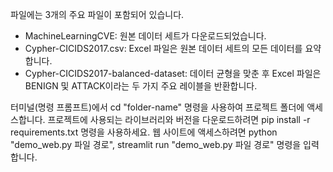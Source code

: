 파일에는 3개의 주요 파일이 포함되어 있습니다.

+ MachineLearningCVE: 원본 데이터 세트가 다운로드되었습니다.
+ Cypher-CICIDS2017.csv: Excel 파일은 원본 데이터 세트의 모든 데이터를 요약합니다.
+ Cypher-CICIDS2017-balanced-dataset: 데이터 균형을 맞춘 후 Excel 파일은 BENIGN 및 ATTACK이라는 두 가지 주요 레이블을 반환합니다.

터미널(명령 프롬프트)에서 cd "folder-name" 명령을 사용하여 프로젝트 폴더에 액세스합니다.
프로젝트에 사용되는 라이브러리와 버전을 다운로드하려면 pip install -r requirements.txt 명령을 사용하세요.
웹 사이트에 액세스하려면 python "demo_web.py 파일 경로", streamlit run "demo_web.py 파일 경로" 명령을 입력합니다.
